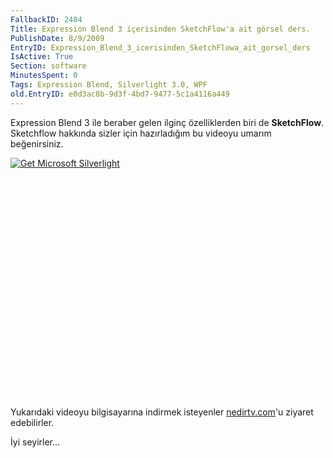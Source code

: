 ```yaml
---
FallbackID: 2404
Title: Expression Blend 3 içerisinden SketchFlow'a ait görsel ders.
PublishDate: 8/9/2009
EntryID: Expression_Blend_3_icerisinden_SketchFlowa_ait_gorsel_ders
IsActive: True
Section: software
MinutesSpent: 0
Tags: Expression Blend, Silverlight 3.0, WPF
old.EntryID: e0d3ac8b-9d3f-4bd7-9477-5c1a4116a449
---
```

Expression Blend 3 ile beraber gelen ilginç özelliklerden biri de
**SketchFlow**. Sketchflow hakkında sizler için hazırladığım bu videoyu
umarım beğenirsiniz.

<div style="width:512px;height:384px;">

[![Get Microsoft
Silverlight](http://go2.microsoft.com/fwlink/?LinkId=108181)](http://go2.microsoft.com/fwlink/?LinkID=124807)

</div>

Yukarıdaki videoyu bilgisayarına indirmek isteyenler
[nedirtv.com](http://www.nedirtv.com/video/darony_0709_sketchflow.aspx)'u
ziyaret edebilirler.

İyi seyirler...


